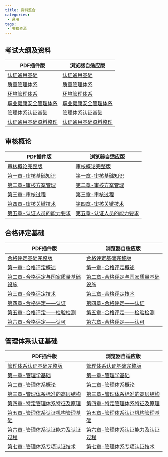 ```yaml
---
title: 资料整合
categories:
 - 通用
tags:
 - 书籍资源
---
```


## 考试大纲及资料
| PDF插件版      | 浏览器自适应版 |
| ----------- | ----------- |
|[认证通用基础](http://yangmn.com:3200/web/viewer.html?file=考试大纲及资料整理/认证通用基础考试大纲.pdf) |[认证通用基础](http://yangmn.com:3200/web/考试大纲及资料整理/认证通用基础考试大纲.pdf)|
|[质量管理体系](http://yangmn.com:3200/web/viewer.html?file=考试大纲及资料整理/质量管理体系基础考试大纲.pdf) |[质量管理体系](http://yangmn.com:3200/web/考试大纲及资料整理/质量管理体系基础考试大纲.pdf)|
|[环境管理体系](http://yangmn.com:3200/web/viewer.html?file=考试大纲及资料整理/环境管理体系基础考试大纲.pdf) |[环境管理体系](http://yangmn.com:3200/web/考试大纲及资料整理/环境管理体系基础考试大纲.pdf)|
|[职业健康安全管理体系](http://yangmn.com:3200/web/viewer.html?file=考试大纲及资料整理/职业健康安全管理体系基础考试大纲.pdf) |[职业健康安全管理体系](http://yangmn.com:3200/web/考试大纲及资料整理/职业健康安全管理体系基础考试大纲.pdf)|
|[管理体系认证基础](http://yangmn.com:3200/web/viewer.html?file=考试大纲及资料整理/管理体系认证基础考试大纲.pdf) |[管理体系认证基础](http://yangmn.com:3200/web/考试大纲及资料整理/管理体系认证基础考试大纲.pdf)|
|[认证通用基础资料整理](http://yangmn.com:3200/web/viewer.html?file=考试大纲及资料整理/认证通用基础资料整理.pdf) |[认证通用基础资料整理](http://yangmn.com:3200/web/考试大纲及资料整理/认证通用基础资料整理.pdf)|


## 审核概论

| PDF插件版      | 浏览器自适应版 |
| ----------- | ----------- |
 |[审核概论完整版](http://yangmn.com:3200/web/viewer.html?file=审核概论/审核概论.pdf) |[审核概论完整版](http://yangmn.com:3200/web/审核概论/审核概论.pdf)|
 |[第一章-审核基础知识](http://yangmn.com:3200/web/viewer.html?file=审核概论/第一章-审核基础知识.pdf)|[第一章-审核基础知识](http://yangmn.com:3200/web/审核概论/第一章-审核基础知识.pdf)|
 |[第二章-审核方案管理](http://yangmn.com:3200/web/viewer.html?file=审核概论/第二章-审核方案管理.pdf)|[第二章-审核方案管理](http://yangmn.com:3200/web/审核概论/第二章-审核方案管理.pdf)|
 |[第三章-审核过程](http://yangmn.com:3200/web/viewer.html?file=审核概论/第三章-审核过程.pdf)|[第三章-审核过程](http://yangmn.com:3200/web/审核概论/第三章-审核过程.pdf)|
 |[第四章-审核关键技术](http://yangmn.com:3200/web/viewer.html?file=审核概论/第四章-审核关键技术.pdf)|[第四章-审核关键技术](http://yangmn.com:3200/web/审核概论/第四章-审核关键技术.pdf)|
 |[第五章-认证人员的能力要求](http://yangmn.com:3200/web/viewer.html?file=审核概论/第五章-认证人员的能力要求.pdf)|[第五章-认证人员的能力要求](http://yangmn.com:3200/web/审核概论/第五章-认证人员的能力要求.pdf)|
<!-- 
## 产品认证基础
| PDF插件版      | 浏览器自适应版 |
| ----------- | ----------- |
|[产品认证基础完整版](http://yangmn.com:3200/web/viewer.html?file=产品认证基础/产品认证基础.pdf)|[产品认证基础完整版](http://yangmn.com:3200/web/产品认证基础/产品认证基础.pdf)|
|[第一章-产品质量与符合性评价](http://yangmn.com:3200/web/viewer.html?file=产品认证基础/第一章-产品质量与符合性评价.pdf)|[第一章-产品质量与符合性评价](http://yangmn.com:3200/web/产品认证基础/第一章-产品质量与符合性评价.pdf)|
|[第二章-产品认证概述](http://yangmn.com:3200/web/viewer.html?file=产品认证基础/第二章-产品认证概述.pdf)|[第二章-产品认证概述](http://yangmn.com:3200/web/产品认证基础/第二章-产品认证概述.pdf)|
|[第三章-产品认证方案](http://yangmn.com:3200/web/viewer.html?file=产品认证基础/第三章-产品认证方案.pdf)|[第三章-产品认证方案](http://yangmn.com:3200/web/产品认证基础/第三章-产品认证方案.pdf)|
|[第四章-产品认证机构的要求及管理](http://yangmn.com:3200/web/viewer.html?file=产品认证基础/第四章-产品认证机构的要求及管理.pdf)|[第四章-产品认证机构的要求及管理](http://yangmn.com:3200/web/产品认证基础/第四章-产品认证机构的要求及管理.pdf)|
|[第五章-产品认证过程与关键技术](http://yangmn.com:3200/web/viewer.html?file=产品认证基础/第五章-产品认证过程与关键技术.pdf)|[第五章-产品认证过程与关键技术](http://yangmn.com:3200/web/产品认证基础/第五章-产品认证过程与关键技术.pdf)|
|[第六章-产品认证工厂检查及其关键技术](http://yangmn.com:3200/web/viewer.html?file=产品认证基础/第六章-产品认证工厂检查及其关键技术.pdf)|[第六章-产品认证工厂检查及其关键技术](http://yangmn.com:3200/web/产品认证基础/第六章-产品认证工厂检查及其关键技术.pdf)|
|[第七章-典型产品认证实施规则的案例介绍](http://yangmn.com:3200/web/viewer.html?file=产品认证基础/第七章-典型产品认证实施规则的案例介绍.pdf)|[第七章-典型产品认证实施规则的案例介绍](http://yangmn.com:3200/web/产品认证基础/第七章-典型产品认证实施规则的案例介绍.pdf)| -->

## 合格评定基础
| PDF插件版      | 浏览器自适应版 |
| ----------- | ----------- |
| [合格评定基础完整版](http://yangmn.com:3200/web/viewer.html?file=合格评定基础/合格评定基础.pdf) | [合格评定基础完整版](http://yangmn.com:3200/web/合格评定基础/合格评定基础.pdf) |
| [第一章-合格评定概述](http://yangmn.com:3200/web/合格评定基础/第一章-合格评定概述.pdf)   | [第一章-合格评定概述](http://yangmn.com:3200/web/合格评定基础/第一章-合格评定概述.pdf)|
|[第二章-合格评定与国家质量基础设施](http://yangmn.com:3200/web/viewer.html?file=合格评定基础/第二章-合格评定与国家质量基础设施.pdf)|[第二章-合格评定与国家质量基础设施](http://yangmn.com:3200/web/合格评定基础/第二章-合格评定与国家质量基础设施.pdf)|
|[第三章-合格评定技术](http://yangmn.com:3200/web/viewer.html?file=合格评定基础/第三章-合格评定技术.pdf)|[第三章-合格评定技术](http://yangmn.com:3200/web/合格评定基础/第三章-合格评定技术.pdf)|
|[第四章-合格评定——认证](http://yangmn.com:3200/web/viewer.html?file=合格评定基础/第四章-合格评定——认证.pdf)|[第四章-合格评定——认证](http://yangmn.com:3200/web/合格评定基础/第四章-合格评定——认证.pdf)|
|[第五章-合格评定——检验检测](http://yangmn.com:3200/web/viewer.html?file=合格评定基础/第五章-合格评定——检验检测.pdf)|[第五章-合格评定——检验检测](http://yangmn.com:3200/web/合格评定基础/第五章-合格评定——检验检测.pdf)|
|[第六章-合格评定——认可](http://yangmn.com:3200/web/viewer.html?file=合格评定基础/第六章-合格评定——认可.pdf)|[第六章-合格评定——认可](http://yangmn.com:3200/web/合格评定基础/第六章-合格评定——认可.pdf)|

## 管理体系认证基础
| PDF插件版      | 浏览器自适应版 |
| ----------- | ----------- |
|[管理体系认证基础完整版](http://yangmn.com:3200/web/viewer.html?file=管理体系认证基础/管理体系认证基础.pdf)|[管理体系认证基础完整版](http://yangmn.com:3200/web/管理体系认证基础/管理体系认证基础.pdf)|
|[第一章-管理学基础](http://yangmn.com:3200/web/viewer.html?file=管理体系认证基础/第一章-管理学基础.pdf)|[第一章-管理学基础](http://yangmn.com:3200/web/管理体系认证基础/第一章-管理学基础.pdf)|
|[第二章-管理体系概论](http://yangmn.com:3200/web/viewer.html?file=管理体系认证基础/第二章-管理体系概论.pdf)|[第二章-管理体系概论](http://yangmn.com:3200/web/管理体系认证基础/第二章-管理体系概论.pdf)|
|[第三章-管理体系标准的高层结构](http://yangmn.com:3200/web/viewer.html?file=管理体系认证基础/第三章-管理体系标准的高层结构.pdf)|[第三章-管理体系标准的高层结构](http://yangmn.com:3200/web/管理体系认证基础/第三章-管理体系标准的高层结构.pdf)|
|[第四章-特定管理体系特征及原理](http://yangmn.com:3200/web/viewer.html?file=管理体系认证基础/第四章-特定管理体系特征及原理.pdf)|[第四章-特定管理体系特征及原理](http://yangmn.com:3200/web/管理体系认证基础/第四章-特定管理体系特征及原理.pdf)|
|[第五章-管理体系认证机构管理基础](http://yangmn.com:3200/web/viewer.html?file=管理体系认证基础/第五章-管理体系认证机构管理基础.pdf)|[第五章-管理体系认证机构管理基础](http://yangmn.com:3200/web/管理体系认证基础/第五章-管理体系认证机构管理基础.pdf)|
|[第六章-管理体系认证能力及认证过程](http://yangmn.com:3200/web/viewer.html?file=管理体系认证基础/第六章-管理体系认证能力及认证过程.pdf)|[第六章-管理体系认证能力及认证过程](http://yangmn.com:3200/web/管理体系认证基础/第六章-管理体系认证能力及认证过程.pdf)|
|[第七章-管理体系专项认证技术](http://yangmn.com:3200/web/viewer.html?file=管理体系认证基础/第七章-管理体系专项认证技术.pdf)|[第七章-管理体系专项认证技术](http://yangmn.com:3200/web/管理体系认证基础/第七章-管理体系专项认证技术.pdf)|

